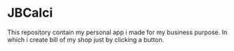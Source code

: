 # JBCalci
This repository contain my personal app i made for my business purpose. In which i create bill of my shop just by clicking a button.

